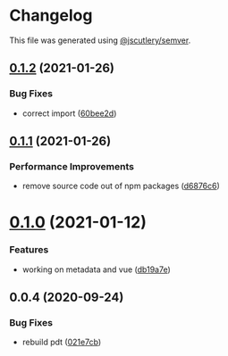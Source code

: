 # Changelog

This file was generated using [@jscutlery/semver](https://github.com/jscutlery/semver).

## [0.1.2](https://github.com/platyplus/platyplus/compare/@platyplus/hasura-client@0.1.1...@platyplus/hasura-client@0.1.2) (2021-01-26)

### Bug Fixes

- correct import ([60bee2d](https://github.com/platyplus/platyplus/commit/60bee2d62db7b84b83e2ae9410685219012f6244))

## [0.1.1](https://github.com/platyplus/platyplus/compare/@platyplus/hasura-client@0.1.0...@platyplus/hasura-client@0.1.1) (2021-01-26)

### Performance Improvements

- remove source code out of npm packages ([d6876c6](https://github.com/platyplus/platyplus/commit/d6876c64efa6f12afd9aa0fd5c618c0e3ba3c705))

# [0.1.0](https://github.com/platyplus/platyplus/compare/@platyplus/hasura-client@0.0.9...@platyplus/hasura-client@0.1.0) (2021-01-12)

### Features

- working on metadata and vue ([db19a7e](https://github.com/platyplus/platyplus/commit/db19a7ee686a6cc34ef874e2dc8ab044268f98b7))

## 0.0.4 (2020-09-24)

### Bug Fixes

- rebuild pdt ([021e7cb](https://github.com/platyplus/platyplus/commit/021e7cb617ad0fe251d134395196050f64c72d08))
